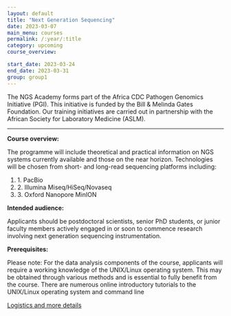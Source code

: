 ```yaml
---
layout: default
title: "Next Generation Sequencing"
date: 2023-03-07
main_menu: courses
permalink: /:year/:title
category: upcoming
course_overview: 

start_date: 2023-03-24
end_date: 2023-03-31
group: group1
---
```

  
<!-- ### SARS-CoV-2 NGS bioinformatics course 2021 -->
The NGS Academy forms part of the Africa CDC Pathogen Genomics Initiative (PGI). This initiative is funded by the Bill & Melinda Gates Foundation. Our training initiatives are carried out in partnership with the African Society for Laboratory Medicine (ASLM).
<hr>

<p align="left"><b >Course overview:</b></p>

 <p align="left">The programme will include theoretical and practical information on NGS systems currently available and those on the near horizon. Technologies will be chosen from short- and long-read sequencing platforms including:  
 <ol class="list-unstyled">
<li>1. PacBio</li>
<li>2. Illumina Miseq/HiSeq/Novaseq</li>
<li>3. Oxford Nanopore MinION</li>
</ol>
 <p>
<p align="left"><b class="text-left">Intended audience:</b></p>
<p>Applicants should be postdoctoral scientists, senior PhD students, or junior faculty members actively engaged in or soon to commence research involving next generation sequencing instrumentation. </p>

<p align="left"><b class="text-left">Prerequisites:</b></p>
<p>Please note: For the data analysis components of the course, applicants will require a working knowledge of the UNIX/Linux operating system. This may be obtained through various methods and is essential to fully benefit from the course. There are numerous online introductory tutorials to the UNIX/Linux operating system and command line </p>
<a href="https://coursesandconferences.wellcomeconnectingscience.org/event/next-generation-sequencing-20230324/" target="_blank">Logistics and more details</a>

